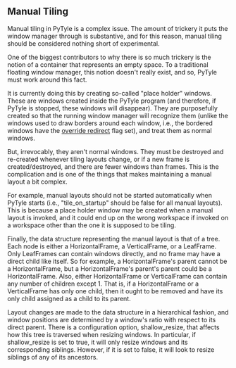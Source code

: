 ## Manual Tiling ##

Manual tiling in PyTyle is a complex issue. The amount of trickery it puts the window manager through is substantive, and for this reason, manual tiling should be considered nothing short of experimental.

One of the biggest contributors to why there is so much trickery is the notion of a container that represents an empty space. To a traditional floating window manager, this notion doesn't really exist, and so, PyTyle must work around this fact.

It is currently doing this by creating so-called "place holder" windows. These are windows created inside the PyTyle program (and therefore, if PyTyle is stopped, these windows will disappear). They are purposefully created so that the running window manager will recognize them (unlike the windows used to draw borders around each window, i.e., the bordered windows have the [override redirect](http://tronche.com/gui/x/xlib/window/attributes/override-redirect.html) flag set), and treat them as normal windows.

But, irrevocably, they aren't normal windows. They must be destroyed and re-created whenever tiling layouts change, or if a new frame is created/destroyed, and there are fewer windows than frames. This is the complication and is one of the things that makes maintaining a manual layout a bit complex.

For example, manual layouts should not be started automatically when PyTyle starts (i.e., "tile\_on\_startup" should be false for all manual layouts). This is because a place holder window may be created when a manual layout is invoked, and it could end up on the wrong workspace if invoked on a workspace other than the one it is supposed to be tiling.

Finally, the data structure representing the manual layout is that of a tree. Each node is either a HorizontalFrame, a VerticalFrame, or a LeafFrame. Only LeafFrames can contain windows directly, and no frame may have a direct child like itself. So for example, a HorizontalFrame's parent cannot be a HorizontalFrame, but a HorizontalFrame's parent's parent could be a HorizontalFrame. Also, either HorizontalFrame or VerticalFrame can contain any number of children except 1. That is, if a HorizontalFrame or a VerticalFrame has only one child, then it ought to be removed and have its only child assigned as a child to its parent.

Layout changes are made to the data structure in a hierarchical fashion, and window positions are determined by a window's ratio with respect to its direct parent. There is a configuration option, shallow\_resize, that affects how this tree is traversed when resizing windows. In particular, if shallow\_resize is set to true, it will only resize windows and its corresponding siblings. However, if it is set to false, it will look to resize siblings of any of its ancestors.